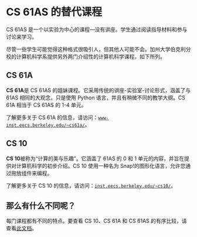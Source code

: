 # CS 61AS 的替代课程

CS 61AS 是一个以实验为中心的课程—没有讲座。学生通过阅读指导材料和参与讨论来学习。

尽管一些学生可能觉得这种格式很吸引人，但其他人可能不会。加州大学伯克利分校的计算机科学系提供另外两门介绍性的计算机科学课程，如下所列。

## CS 61A

**CS 61A**是 CS 61AS 的姐妹课程。它采用传统的讲座-实验室-讨论形式，涵盖了与 61AS 相同的大观念，只是使用 Python 语言，并且有稍微不同的教学大纲。CS 61A 相当于 CS 61AS 的 1-4 单元。

了解更多关于 CS 61A 的信息，请访问：[`www-inst.eecs.berkeley.edu/~cs61a/`](http://www-inst.eecs.berkeley.edu/~cs61a/)。

## CS 10

**CS 10**被称为“计算的美与乐趣”。它涵盖了 61AS 的 0 和 1 单元的内容，并旨在提供对计算机科学的初步介绍。CS 10 使用一种名为 Snap!的图形化语言，允许您通过拖放组件来编程。

了解更多关于 CS 10 的信息，请访问：[`inst.eecs.berkeley.edu/~cs10/`](http://inst.eecs.berkeley.edu/~cs10/)。

## 那么有什么不同呢？

每门课程都有不同的特点。要查看 CS 10、CS 61A 和 CS 61AS 的有序比较，请查看[此文档](https://docs.google.com/document/d/1htUkJJHXnXnDVMLq4avHsCbIAWFfki_hxuLumtYz6Os/edit?usp=sharing)。
